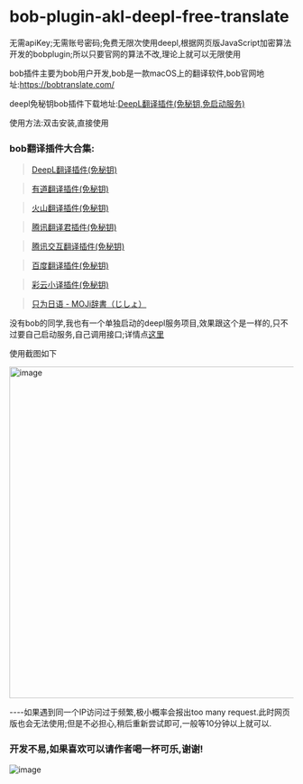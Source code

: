 # bob-plugin-akl-deepl-free-translate
无需apiKey;无需账号密码;免费无限次使用deepl,根据网页版JavaScript加密算法开发的bobplugin;所以只要官网的算法不改,理论上就可以无限使用


bob插件主要为bob用户开发,bob是一款macOS上的翻译软件,bob官网地址:https://bobtranslate.com/

deepl免秘钥bob插件下载地址:[DeepL翻译插件(免秘钥,免启动服务)](https://github.com/akl7777777/bob-plugin-akl-deepl-free-translate/releases/download/v0.1.3/bob-plugin-akl-deepl-translate_v0.1.3.bobplugin)

使用方法:双击安装,直接使用


### bob翻译插件大合集:

>[DeepL翻译插件(免秘钥)](https://github.com/akl7777777/bob-plugin-akl-deepl-free-translate)

>[有道翻译插件(免秘钥)](https://github.com/akl7777777/bob-plugin-akl-youdao-free-translate)

>[火山翻译插件(免秘钥)](https://github.com/akl7777777/bob-plugin-akl-volcengine-free-translate)

>[腾讯翻译君插件(免秘钥)](https://github.com/akl7777777/bob-plugin-akl-tencent-free-translate)

>[腾讯交互翻译插件(免秘钥)](https://github.com/akl7777777/bob-plugin-akl-transmart-free-translate)

>[百度翻译插件(免秘钥)](https://github.com/akl7777777/bob-plugin-akl-baidu-free-translate)

>[彩云小译插件(免秘钥)](https://github.com/akl7777777/bob-plugin-akl-caiyunxiaoyi-free-translate)

>[只为日语 - MOJi辞書（じしょ）](https://github.com/akl7777777/bob-plugin-akl-mojidict-translate)

没有bob的同学,我也有一个单独启动的deepl服务项目,效果跟这个是一样的,只不过要自己启动服务,自己调用接口;详情点[这里](https://github.com/akl7777777/deepl-free-translate-service)

使用截图如下

<img width="588" alt="image" src="https://user-images.githubusercontent.com/84266551/220933928-52e72e71-8b05-47e8-81a4-323461f0e036.png">


----如果遇到同一个IP访问过于频繁,极小概率会报出too many request.此时网页版也会无法使用;但是不必担心,稍后重新尝试即可,一般等10分钟以上就可以.


### 开发不易,如果喜欢可以请作者喝一杯可乐,谢谢!


![image](https://user-images.githubusercontent.com/84266551/219829283-3ed1798e-aeed-4174-bbcb-f93bf3008817.png)
